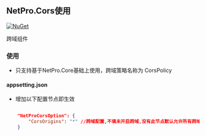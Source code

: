 
## NetPro.Cors使用
 [![NuGet](https://img.shields.io/nuget/v/NetPro.Cors.svg)](https://nuget.org/packages/NetPro.Cors)

跨域组件

### 使用

- 只支持基于NetPro.Core基础上使用，跨域策略名称为 CorsPolicy
#### appsetting.json 

- 增加以下配置节点即生效
```json

	"NetProCorsOption": {
		"CorsOrigins": "*" //跨域配置,不填未开启跨域,没有此节点默认允许所有跨域
	}


```
